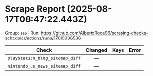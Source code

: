 # Scrape Report (2025-08-17T08:47:22.443Z)

Group: `seo`  |  Run: https://github.com/AlbertoRoca96/scraping-checks-scheduler/actions/runs/17019006536

| Check | Changed | Keys | Error |
|---|:---:|:--|:--|
| `playstation_blog_sitemap_diff` | — |  |  |
| `nintendo_us_news_sitemap_diff` | — |  |  |
